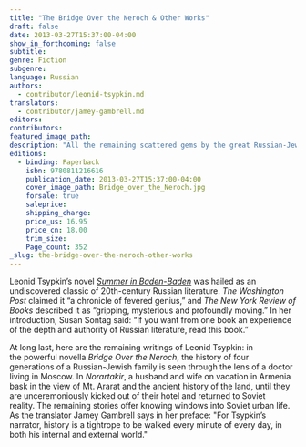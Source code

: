 ```yaml
---
title: "The Bridge Over the Neroch & Other Works"
draft: false
date: 2013-03-27T15:37:00-04:00
show_in_forthcoming: false
subtitle:
genre: Fiction
subgenre:
language: Russian
authors:
  - contributor/leonid-tsypkin.md
translators:
  - contributor/jamey-gambrell.md
editors:
contributors:
featured_image_path:
description: "All the remaining scattered gems by the great Russian-Jewish author of _Summer in Baden-Baden_ "
editions:
  - binding: Paperback
    isbn: 9780811216616
    publication_date: 2013-03-27T15:37:00-04:00
    cover_image_path: Bridge_over_the_Neroch.jpg
    forsale: true
    saleprice:
    shipping_charge:
    price_us: 16.95
    price_cn: 18.00
    trim_size:
    Page_count: 352
_slug: the-bridge-over-the-neroch-other-works
---
```


Leonid Tsypkin’s novel [_Summer in Baden-Baden_](http://ndbooks.com/book/summer-in-baden-baden) was hailed as an undiscovered classic of 20th-century Russian literature. _The Washington Post_ claimed it “a chronicle of fevered genius,” and _The New York Review of Books_ described it as “gripping, mysterious and profoundly moving.” In her introduction, Susan Sontag said: “If you want from one book an experience of the depth and authority of Russian literature, read this book.” 

At long last, here are the remaining writings of Leonid Tsypkin: in the powerful novella _Bridge Over the Neroch_, the history of four generations of a Russian-Jewish family is seen through the lens of a doctor living in Moscow. In _Norartakir_, a husband and wife on vacation in Armenia bask in the view of Mt. Ararat and the ancient history of the land, until they are unceremoniously kicked out of their hotel and returned to Soviet reality. The remaining stories offer knowing windows into Soviet urban life. As the translator Jamey Gambrell says in her preface: "For Tsypkin’s narrator, history is a tightrope to be walked every minute of every day, in both his internal and external world."

